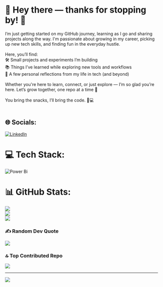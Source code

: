 
# 🌸 Hey there — thanks for stopping by! 👋
I’m just getting started on my GitHub journey, learning as I go and sharing projects along the way. I'm passionate about growing in my career, picking up new tech skills, and finding fun in the everyday hustle.<br><br>Here, you’ll find:<br>🛠️ Small projects and experiments I’m building<br>📚 Things I’ve learned while exploring new tools and workflows<br>🌱 A few personal reflections from my life in tech (and beyond)<br><br>Whether you're here to learn, connect, or just explore — I’m so glad you’re here. Let’s grow together, one repo at a time 🌿<br><br>You bring the snacks, I’ll bring the code. 🍪💻<br><br>


## 🌐 Socials:
[![LinkedIn](https://img.shields.io/badge/LinkedIn-%230077B5.svg?logo=linkedin&logoColor=white)](https://linkedin.com/in/averighosh) 

# 💻 Tech Stack:
![Power Bi](https://img.shields.io/badge/power_bi-F2C811?style=for-the-badge&logo=powerbi&logoColor=black)
# 📊 GitHub Stats:
![](https://github-readme-stats.vercel.app/api?username=codewithaveri&theme=ambient_gradient&hide_border=false&include_all_commits=false&count_private=false)<br/>
![](https://nirzak-streak-stats.vercel.app/?user=codewithaveri&theme=ambient_gradient&hide_border=false)<br/>
![](https://github-readme-stats.vercel.app/api/top-langs/?username=codewithaveri&theme=ambient_gradient&hide_border=false&include_all_commits=false&count_private=false&layout=compact)


### ✍️ Random Dev Quote
![](https://quotes-github-readme.vercel.app/api?type=horizontal&theme=tokyonight)

### 🔝 Top Contributed Repo
![](https://github-contributor-stats.vercel.app/api?username=codewithaveri&limit=5&theme=dark&combine_all_yearly_contributions=true)

---
[![](https://visitcount.itsvg.in/api?id=codewithaveri&icon=7&color=11)](https://visitcount.itsvg.in)

<!-- Proudly created with GPRM ( https://gprm.itsvg.in ) -->
